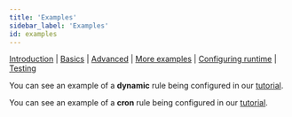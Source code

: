```yaml
---
title: 'Examples'
sidebar_label: 'Examples'
id: examples
---
```


[Introduction](/server-modules/evaluator/introduction) | [Basics](/server-modules/evaluator/basics) |  [Advanced](/server-modules/evaluator/advanced) | [More examples](/server-modules/evaluator/examples) | [Configuring runtime](/server-modules/evaluator/configuring-runtime) | [Testing](/server-modules/evaluator/testing)


You can see an example of a **dynamic** rule being configured in our [tutorial](/getting-started/go-to-the-next-level/condition-rules/).

You can see an example of a **cron** rule being configured in our [tutorial](/getting-started/go-to-the-next-level/setting-genesis-eveluator-rules/).
